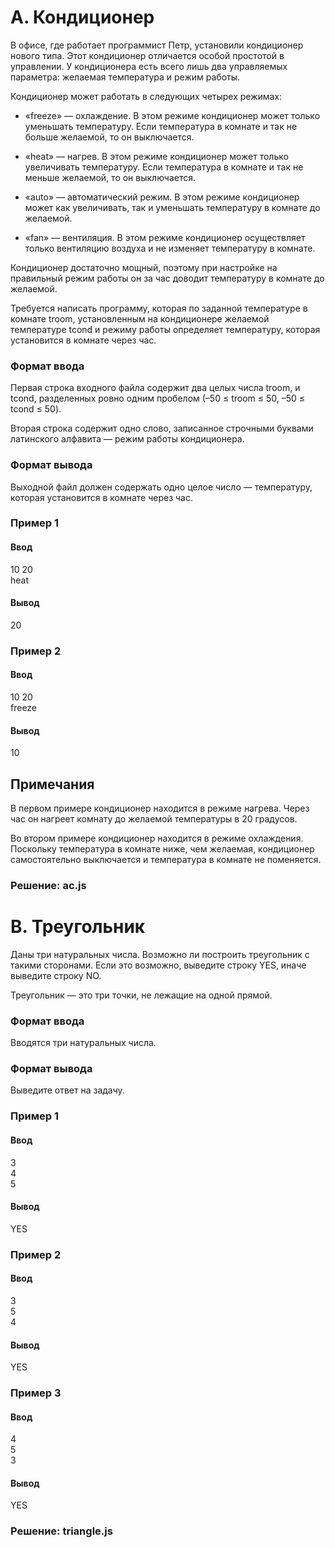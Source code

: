 # A. Кондиционер

В офисе, где работает программист Петр, установили кондиционер нового типа. Этот кондиционер отличается особой простотой в управлении. У кондиционера есть всего лишь два управляемых параметра: желаемая температура и режим работы.  

Кондиционер может работать в следующих четырех режимах:  

* «freeze» — охлаждение. В этом режиме кондиционер может только уменьшать температуру. Если температура в комнате и так не больше желаемой, то он выключается.

* «heat» — нагрев. В этом режиме кондиционер может только увеличивать температуру. Если температура в комнате и так не меньше желаемой, то он выключается.

* «auto» — автоматический режим. В этом режиме кондиционер может как увеличивать, так и уменьшать температуру в комнате до желаемой.

* «fan» — вентиляция. В этом режиме кондиционер осуществляет только вентиляцию воздуха и не изменяет температуру в комнате.

Кондиционер достаточно мощный, поэтому при настройке на правильный режим работы он за час доводит температуру в комнате до желаемой.  

Требуется написать программу, которая по заданной температуре в комнате troom, установленным на кондиционере желаемой температуре tcond и режиму работы определяет температуру, которая установится в комнате через час.  

### Формат ввода
Первая строка входного файла содержит два целых числа troom, и tcond, разделенных ровно одним пробелом (–50 ≤ troom ≤ 50, –50 ≤ tcond ≤ 50).  

Вторая строка содержит одно слово, записанное строчными буквами латинского алфавита — режим работы кондиционера.

### Формат вывода
Выходной файл должен содержать одно целое число — температуру, которая установится в комнате через час.

### Пример 1
#### Ввод	
10 20  
heat

#### Вывод
20

### Пример 2
#### Ввод	
10 20  
freeze

#### Вывод
10

## Примечания
В первом примере кондиционер находится в режиме нагрева. Через час он нагреет комнату до желаемой температуры в 20 градусов.  

Во втором примере кондиционер находится в режиме охлаждения. Поскольку температура в комнате ниже, чем желаемая, кондиционер самостоятельно выключается и температура в комнате не поменяется.

### Решение: ac.js

# B. Треугольник

Даны три натуральных числа. Возможно ли построить треугольник с такими сторонами. Если это возможно, выведите строку YES, иначе выведите строку NO.  

Треугольник — это три точки, не лежащие на одной прямой.

### Формат ввода
Вводятся три натуральных числа.

### Формат вывода
Выведите ответ на задачу.

### Пример 1
#### Ввод	
3  
4  
5

#### Вывод
YES

### Пример 2
#### Ввод	
3  
5  
4  

#### Вывод
YES

### Пример 3
#### Ввод	
4  
5  
3   

#### Вывод
YES

### Решение: triangle.js